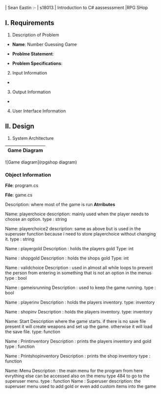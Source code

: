 | Sean Eastin
:-
| s18013
| Introduction to C# aassesssment
|RPG SHop

## I. Requirements

1. Description of Problem
- **Name**: Number Guessing Game
- **Problme Statement**:

- **Problem Specifications**:

2. Input Information
-

3. Output Information
-

4. User Interface Information

## II. Design

1. System Architecture

|Game Diagram
|:-
![Game diagram](rpgshop diagram)


### Object Information

**File**: program.cs


**File**: game.cs

Description: where most of the game is run
**Atrributes**

Name: playerchoice
description: mainly used when the player needs to choose an option.
type : string

Name: playerchoice2
description: same as above but is used in the superuser function because i need to store playerchoice without changing it.
type : string

Name : playergold
Description : holds the players gold
Type: int

Name : shopgold
Description : holds the shops gold
Type: int

Name : validchoice
Description : used in almost all while loops to prevent the person from entering in something that is not an option in the menus
type : bool

Name : gameisrunning
Description : used to keep the game running.
type : bool

Name : playerinv
Description : holds the players inventory.
type: inventory

Name : shopinv
Description : holds the players inventory.
type: inventory

Name: Start
Description where the game starts. if there is no save file present it will create weapons and set up the game.
otherwise it will load the save file.
type: function

Name : Printinventory
Description : prints the players inventory and gold
type : function

Name : Printshopinventory
Description : prints the shop inventory
type : function

Name: Menu
Description : the main menu for the program from here evrything else can be accessed also on the menu type 484 to go to the superuser menu.
type : function
Name : Superuser
description: the superuser menu used to add gold or even add custom items into the game